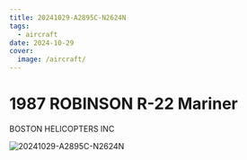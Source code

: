 ```yaml
---
title: 20241029-A2895C-N2624N
tags:
  - aircraft
date: 2024-10-29
cover:
  image: /aircraft/
---
```


# 1987 ROBINSON R-22 Mariner

BOSTON HELICOPTERS INC

![20241029-A2895C-N2624N](/aircraft/20241029-A2895C-N2624N.jpg)
